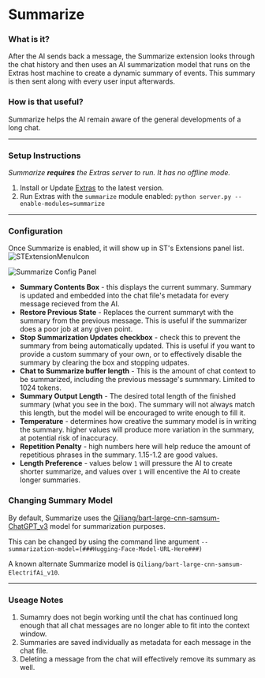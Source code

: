 # Summarize

### What is it?

After the AI sends back a message, the Summarize extension looks through the chat history and then uses an AI summarization model that runs on the Extras host machine to create a dynamic summary of events. This summary is then sent along with every user input afterwards.

### How is that useful?

Summarize helps the AI remain aware of the general developments of a long chat.

***

### Setup Instructions

*Summarize **requires** the Extras server to run. It has no offline mode.*

1. Install or Update [Extras](https://github.com/SillyTavern/SillyTavern-extras) to the latest version.
2. Run Extras with the `summarize` module enabled: `python server.py --enable-modules=summarize`

***

### Configuration

Once Summarize is enabled, it will show up in ST's Extensions panel list.
![STExtensionMenuIcon](https://github.com/SillyTavern/SillyTavern/assets/124905043/4545037e-dff8-4373-9513-cddb69780be1)

![Summarize Config Panel](https://files.catbox.moe/s774f8.png)

- **Summary Contents Box** - this displays the current summary. Summary is updated and embedded into the chat file's metadata for every message recieved from the AI.
- **Restore Previous State** - Replaces the current summaryt with the summary from the previous message. This is useful if the summarizer does a poor job at any given point.
- **Stop Summarization Updates checkbox** - check this to prevent the summary from being automatically updated. This is useful if you want to provide a custom summary of  your own, or to effectively disable the summary by clearing the box and stopping udpates.
- **Chat to Summarize buffer length** - This is the amount of chat context to be summarized, including the previous message's sumnmary. Limited to 1024 tokens.
- **Summary Output Length** - The desired total length of the finished summary (what you see in the box). The summary will not always match this length, but the model will be encouraged to write enough to fill it.
- **Temperature** - determines how creative the summary model is in writing the summary. higher values will produce more variation in the summary, at potential risk of inaccuracy.
- **Repetition Penalty** - high numbers here will help reduce the amount of repetitious phrases in the summary. 1.15-1.2 are good values.
- **Length Preference** - values below `1` will pressure the AI to create shorter summarize, and values over `1` will encentive the AI to create longer summaries.

### Changing Summary Model

By default, Summarize uses the [Qiliang/bart-large-cnn-samsum-ChatGPT_v3](https://huggingface.co/Qiliang/bart-large-cnn-samsum-ChatGPT_v3) model for summarization purposes.

This can be changed by using the command line argument `--summarization-model=(###Hugging-Face-Model-URL-Here###)`

A known alternate Summarize model is `Qiliang/bart-large-cnn-samsum-ElectrifAi_v10`.

***

### Useage Notes

1. Sumamry does not begin working until the chat has continued long enough that all chat messages are no longer able to fit into the context window.
2. Summaries are saved individually as metadata for each message in the chat file.
3. Deleting a message from the chat will effectively remove its summary as well.
